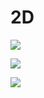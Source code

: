 <h1>2D</h1>
<p><img align="center" src="https://github.com/2DJoker/2DJoker/assets/109986015/942f02bb-b4c5-4aeb-a25e-bbb30468b596"/></p>
<p><img align="center" src="https://github.com/2DJoker/2DJoker/assets/109986015/561fba84-6dc4-4f10-a65e-89ba56e2631d"/></p>
<p><img align="center" src="https://github.com/2DJoker/2DJoker/assets/109986015/c3e31e28-4177-4d65-ba5f-c1b09834cf1a"/></p>
